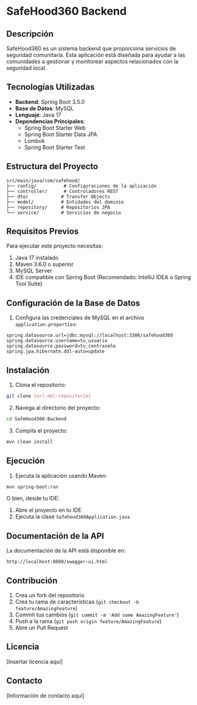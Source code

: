 # SafeHood360 Backend

## Descripción
SafeHood360 es un sistema backend que proporciona servicios de seguridad comunitaria. Esta aplicación está diseñada para ayudar a las comunidades a gestionar y monitorear aspectos relacionados con la seguridad local.

## Tecnologías Utilizadas

- **Backend**: Spring Boot 3.5.0
- **Base de Datos**: MySQL
- **Lenguaje**: Java 17
- **Dependencias Principales**:
  - Spring Boot Starter Web
  - Spring Boot Starter Data JPA
  - Lombok
  - Spring Boot Starter Test

## Estructura del Proyecto

```
src/main/java/com/safehood/
├── config/          # Configuraciones de la aplicación
├── controller/      # Controladores REST
├── dto/            # Transfer Objects
├── model/          # Entidades del dominio
├── repository/     # Repositorios JPA
└── service/        # Servicios de negocio
```

## Requisitos Previos

Para ejecutar este proyecto necesitas:

1. Java 17 instalado
2. Maven 3.6.0 o superior
3. MySQL Server
4. IDE compatible con Spring Boot (Recomendado: IntelliJ IDEA o Spring Tool Suite)

## Configuración de la Base de Datos

1. Configura las credenciales de MySQL en el archivo `application.properties`:
```properties
spring.datasource.url=jdbc:mysql://localhost:3306/safehood360
spring.datasource.username=tu_usuario
spring.datasource.password=tu_contraseña
spring.jpa.hibernate.ddl-auto=update
```

## Instalación

1. Clona el repositorio:
```bash
git clone [url-del-repositorio]
```

2. Navega al directorio del proyecto:
```bash
cd SafeHood360-Backend
```

3. Compila el proyecto:
```bash
mvn clean install
```

## Ejecución

1. Ejecuta la aplicación usando Maven:
```bash
mvn spring-boot:run
```

O bien, desde tu IDE:
1. Abre el proyecto en tu IDE
2. Ejecuta la clase `Safehood360Application.java`

## Documentación de la API

La documentación de la API está disponible en:
```
http://localhost:8080/swagger-ui.html
```

## Contribución

1. Crea un fork del repositorio
2. Crea tu rama de características (`git checkout -b feature/AmazingFeature`)
3. Commit tus cambios (`git commit -m 'Add some AmazingFeature'`)
4. Push a la rama (`git push origin feature/AmazingFeature`)
5. Abre un Pull Request

## Licencia

[Insertar licencia aquí]

## Contacto

[Información de contacto aquí]
